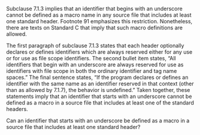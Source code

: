 Subclause 7.1.3 implies that an identifier that begins with an underscore cannot
be defined as a macro name in any source file that includes at least one
standard header. Footnote 91 emphasizes this restriction. Nonetheless, there are
texts on Standard C that imply that such macro definitions are allowed.

The first paragraph of subclause 7.1.3 states that each header optionally
declares or defines identifiers which are always reserved either for any use or
for use as file scope identifiers. The second bullet item states, “All
identifiers that begin with an underscore are always reserved for use as
identifiers with file scope in both the ordinary identifier and tag name
spaces.” The final sentence states, “If the program declares or defines an
identifier with the same name as an identifier reserved in that context (other
than as allowed by 7.1.7), the behavior is undefined.” Taken together, these
statements imply that an identifier that starts with an underscore cannot be
defined as a macro in a source file that includes at least one of the standard
headers.

Can an identifier that starts with an underscore be defined as a macro in a
source file that includes at least one standard header?
